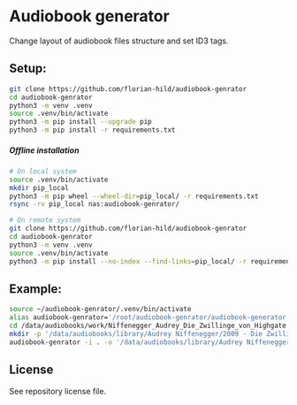 # Audiobook generator
Change layout of audiobook files structure and set ID3 tags.

## Setup:
```bash
git clone https://github.com/florian-hild/audiobook-genrator
cd audiobook-genrator
python3 -m venv .venv
source .venv/bin/activate
python3 -m pip install --upgrade pip
python3 -m pip install -r requirements.txt
```

##### Offline installation
```bash
# On local system
source .venv/bin/activate
mkdir pip_local
python3 -m pip wheel --wheel-dir=pip_local/ -r requirements.txt
rsync -rv pip_local nas:audiobook-genrator/

# On remote system
git clone https://github.com/florian-hild/audiobook-genrator
cd audiobook-genrator
python3 -m venv .venv
source .venv/bin/activate
python3 -m pip install --no-index --find-links=pip_local/ -r requirements.txt
```

## Example:
```bash
source ~/audiobook-genrator/.venv/bin/activate
alias audiobook-genrator='/root/audiobook-genrator/audiobook-generator.py'
cd /data/audiobooks/work/Niffenegger_Audrey_Die_Zwillinge_von_Highgate
mkdir -p '/data/audiobooks/library/Audrey Niffenegger/2009 - Die Zwillinge von Highgate'
audiobook-genrator -i . -o '/data/audiobooks/library/Audrey Niffenegger/2009 - Die Zwillinge von Highgate' -p Niffenegger_Die_Zwillinge_von_Highgate --author 'Audrey Niffenegger' --album 'Die Zwillinge von Highgate' -y 2009 -v
```

## License
See repository license file.